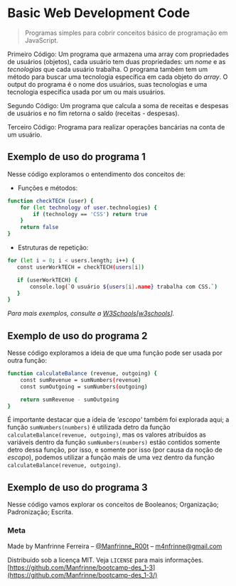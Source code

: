 # Basic Web Development Code

> Programas simples para cobrir conceitos básico de programação em JavaScript.

Primeiro Código: Um programa que armazena uma array com propriedades de usuários (objetos), cada usuário tem duas propriedades: um _nome_ e as _tecnologias_ que cada usuário trabalha. O programa também tem um método para buscar uma tecnologia específica em cada objeto do _array_. O output do programa é o nome dos usuários, suas tecnologias e uma tecnologia específica usada por um ou mais usuários.

Segundo Código: Um programa que calcula a soma de receitas e despesas de usuários e no fim retorna o saldo (receitas - despesas).

Terceiro Código:  Programa para realizar operações bancárias na conta de um usuário.

## Exemplo de uso do programa 1

Nesse código exploramos o entendimento dos conceitos de:

- Funções e métodos:

```sh
function checkTECH (user) {
    for (let technology of user.technologies) {
        if (technology == 'CSS') return true 
    }
    return false
} 
```

- Estruturas de repetição:

 ```sh
 for (let i = 0; i < users.length; i++) {
    const userWorkTECH = checkTECH(users[i])

    if (userWorkTECH) {
        console.log(`O usuário ${users[i].name} trabalha com CSS.`)
    }
}
```

_Para mais exemplos, consulte a [W3Schools][[w3schools]]._

## Exemplo de uso do programa 2

Nesse código exploramos a ideia de que uma função pode ser usada por outra função:

```sh
function calculateBalance (revenue, outgoing) {
    const sumRevenue = sumNumbers(revenue)
    const sumOutgoing = sumNumbers(outgoing)

    return sumRevenue - sumOutgoing
}
```

É importante destacar que a ideia de _'escopo'_ também foi explorada aqui; a função `sumNumbers(numbers)` é utilizada detro da função `calculateBalance(revenue, outgoing)`, mas os valores atribuídos as variáveis dentro da função `sumNumbers(numbers)` estão contidos somente detro dessa função, por isso, e somente por isso (por causa da noção de _escopo_), podemos utilizar a função mais de uma vez dentro da função `calculateBalance(revenue, outgoing)`.

## Exemplo de uso do programa 3

Nesse código vamos explorar os conceitos de Booleanos; Organização; Padronização; Escrita.

### Meta

Made by Manfrinne Ferreira – [@Manfrinne_R00t](https://twitter.com/Manfrinne_r00t) – m4nfrinne@gmail.com

Distribuído sob a licença MIT. Veja `LICENSE` para mais informações.
[https://github.com/Manfrinne/bootcamp-des_1-3](https://github.com/Manfrinne/bootcamp-des_1-3/)

[w3schools]: https://www.w3schools.com/js/
